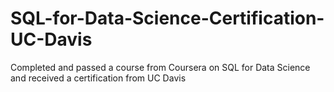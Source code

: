 # SQL-for-Data-Science-Certification-UC-Davis
Completed and passed a course from Coursera on SQL for Data Science and received a certification from UC Davis 
